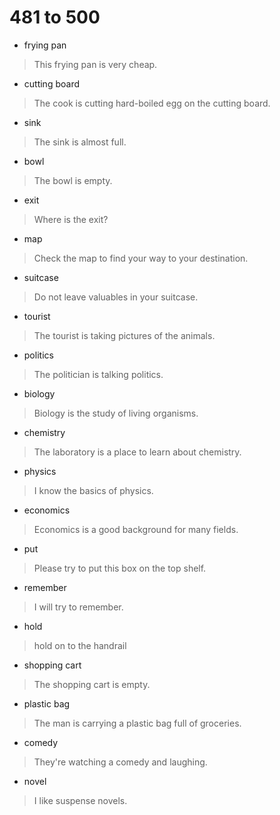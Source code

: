 # 481 to 500
- frying pan
> This frying pan is very cheap.
- cutting board
> The cook is cutting hard-boiled egg on the cutting board.
- sink
> The sink is almost full.
- bowl
> The bowl is empty.
- exit
> Where is the exit?
- map
> Check the map to find your way to your destination.
- suitcase
> Do not leave valuables in your suitcase.
- tourist
> The tourist is taking pictures of the animals.
- politics
> The politician is talking politics.
- biology
> Biology is the study of living organisms.
- chemistry
> The laboratory is a place to learn about chemistry.
- physics
> I know the basics of physics.
- economics
> Economics is a good background for many fields.
- put
> Please try to put this box on the top shelf.
- remember
> I will try to remember.
- hold
> hold on to the handrail
- shopping cart
> The shopping cart is empty.
- plastic bag
> The man is carrying a plastic bag full of groceries.
- comedy
> They're watching a comedy and laughing.
- novel
> I like suspense novels.
